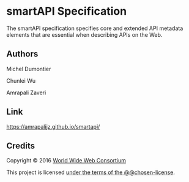 # smartAPI Specification

The smartAPI specification specifies core and extended API metadata elements that are essential when describing APIs on the Web.

## Authors

Michel Dumontier

Chunlei Wu

Amrapali Zaveri

## Link

https://amrapalijz.github.io/smartapi/

## Credits

Copyright © 2016 [World Wide Web Consortium](http://www.w3.org/)

This project is licensed [under the terms of the @@chosen-license](LICENSE.md).
